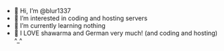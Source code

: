 - 👋 Hi, I’m @blur1337
- 👀 I’m interested in coding and hosting servers
- 🌱 I’m currently learning nothing
- 💞️ I LOVE shawarma and German very much! (and coding and hosting) ^_^

<!---
blur1337/blur1337 is a ✨ special ✨ repository because its `README.md` (this file) appears on your GitHub profile.
You can click the Preview link to take a look at your changes.
--->
